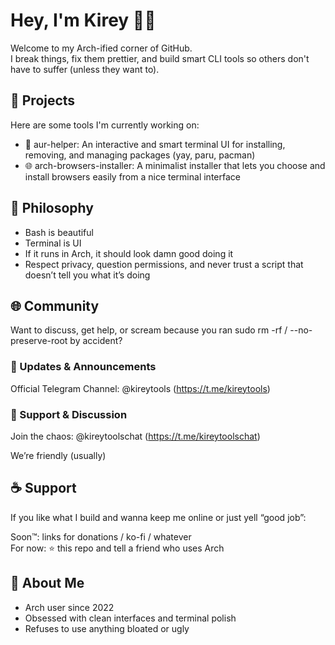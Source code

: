 # Hey, I'm Kirey 🧠🐧

Welcome to my Arch-ified corner of GitHub.  
I break things, fix them prettier, and build smart CLI tools so others don't have to suffer (unless they want to).

## 🔧 Projects

Here are some tools I'm currently working on:

- 🧠 aur-helper: An interactive and smart terminal UI for installing, removing, and managing packages (yay, paru, pacman)
- 🌐 arch-browsers-installer: A minimalist installer that lets you choose and install browsers easily from a nice terminal interface

## 🧪 Philosophy

- Bash is beautiful  
- Terminal is UI  
- If it runs in Arch, it should look damn good doing it  
- Respect privacy, question permissions, and never trust a script that doesn’t tell you what it’s doing

## 🌐 Community

Want to discuss, get help, or scream because you ran sudo rm -rf / --no-preserve-root by accident?

### 📣 Updates & Announcements  
Official Telegram Channel: @kireytools (https://t.me/kireytools)

### 💬 Support & Discussion  
Join the chaos: @kireytoolschat (https://t.me/kireytoolschat)

We’re friendly (usually)

## ☕️ Support

If you like what I build and wanna keep me online or just yell “good job”:

Soon™: links for donations / ko-fi / whatever  
For now: ⭐️ this repo and tell a friend who uses Arch

## 💜 About Me

- Arch user since 2022
- Obsessed with clean interfaces and terminal polish
- Refuses to use anything bloated or ugly
